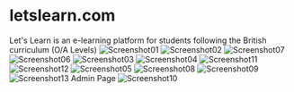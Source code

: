# letslearn.com
Let's Learn is an e-learning platform for students following the British curriculum (O/A Levels)
![Screenshot01](https://user-images.githubusercontent.com/68160814/236650521-2c5c9268-d606-4ced-8d44-5dfa93324eda.png)
![Screenshot02](https://user-images.githubusercontent.com/68160814/236650523-c0088624-e90d-4c1c-be28-3ae5cc9a6dec.png)
![Screenshot07](https://user-images.githubusercontent.com/68160814/236650909-74e473f0-bed6-4f0d-b34e-61f9e9d3e550.png)
![Screenshot06](https://user-images.githubusercontent.com/68160814/236651180-6a70cb1c-539a-4463-9c54-cf27ea9b90b5.png)
![Screenshot03](https://user-images.githubusercontent.com/68160814/236650526-15e2d8e8-a6b7-4dbc-8dea-234b37eaca56.png)
![Screenshot04](https://user-images.githubusercontent.com/68160814/236650527-7c06d363-0df2-4eb1-86d0-ad181cfd4199.png)
![Screenshot11](https://user-images.githubusercontent.com/68160814/236651072-5f4684d2-e291-43cd-97ec-56acd003a4b4.png)
![Screenshot12](https://user-images.githubusercontent.com/68160814/236651073-5eda5c2e-6a51-47b5-8630-6021cb82d7d2.png)
![Screenshot05](https://user-images.githubusercontent.com/68160814/236650529-9373e3d5-e806-4ef7-b40d-b0a148a66324.png)
![Screenshot08](https://user-images.githubusercontent.com/68160814/236650534-130a669a-ac97-4274-84a3-46509e013dc9.png)
![Screenshot09](https://user-images.githubusercontent.com/68160814/236650536-f56b80ae-966a-4a4e-b6dd-94f03077a09f.png)
![Screenshot13](https://user-images.githubusercontent.com/68160814/236651148-4026d893-f7b9-4e7a-93b8-e05b75a4cd54.png)
Admin Page
![Screenshot10](https://user-images.githubusercontent.com/68160814/236650538-c096aaba-86c9-4f83-9df2-514ea1d8c210.png)



